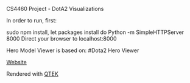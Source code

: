 CS4460 Project - DotA2 Visualizations

In order to run, first:

sudo npm install, let packages install
do Python -m SimpleHTTPServer 8000
Direct your browser to localhost:8000

Hero Model Viewer is based on:
#Dota2 Hero Viewer

[Website](http://pissang.github.io/dota2hero)

Rendered with [QTEK](https://github.com/pissang/qtek)
